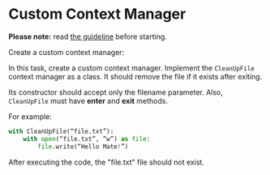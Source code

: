 # Custom Context Manager

**Please note:** read [the guideline](https://github.com/mate-academy/py-task-guideline/blob/main/README.md) before starting.

Create a custom context manager:

In this task, create a custom context manager.
Implement the `CleanUpFile` context manager as a class. It should remove the file if it exists after exiting.

Its constructor should accept only the filename parameter. 
Also, `CleanUpFile` must have **enter** and **exit** methods.

For example:
```python
with CleanUpFile(“file.txt”):
    with open(“file.txt”, “w”) as file:
        file.write(“Hello Mate!”)
```

After executing the code, the "file.txt" file should not exist.
